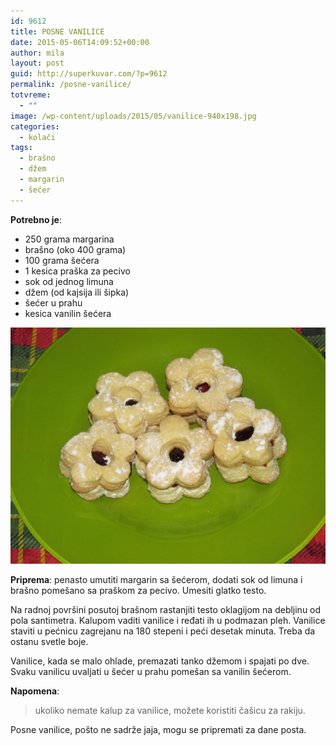 ```yaml
---
id: 9612
title: POSNE VANILICE
date: 2015-05-06T14:09:52+00:00
author: mila
layout: post
guid: http://superkuvar.com/?p=9612
permalink: /posne-vanilice/
totvreme:
  - ""
image: /wp-content/uploads/2015/05/vanilice-940x198.jpg
categories:
  - kolači
tags:
  - brašno
  - džem
  - margarin
  - šećer
---
```

**Potrebno je**:
* 250 grama margarina  
* brašno (oko 400 grama)  
* 100 grama šećera  
* 1 kesica praška za pecivo  
* sok od jednog limuna  
* džem (od kajsija ili šipka)  
* šećer u prahu  
* kesica vanilin šećera

![Posne vanilice](/wp-content/uploads/2015/05/vanilice-1024x768.jpg)

**Priprema**: penasto umutiti margarin sa šećerom, dodati sok od limuna i brašno pomešano sa praškom za pecivo. Umesiti glatko testo.

Na radnoj površini posutoj brašnom rastanjiti testo oklagijom na debljinu od pola santimetra. Kalupom vaditi vanilice i ređati ih u podmazan pleh. Vanilice staviti u pećnicu zagrejanu na 180 stepeni i peći desetak minuta. Treba da ostanu svetle boje.

Vanilice, kada se malo ohlade, premazati tanko džemom i spajati po dve. Svaku vanilicu uvaljati u šećer u prahu pomešan sa vanilin šećerom.

**Napomena**: 
> ukoliko nemate kalup za vanilice, možete koristiti čašicu za rakiju.

Posne vanilice, pošto ne sadrže jaja, mogu se pripremati za dane posta.